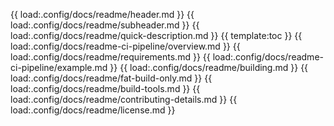 {{ load:.config/docs/readme/header.md }}
{{ load:.config/docs/readme/subheader.md }}
{{ load:.config/docs/readme/quick-description.md }}
{{ template:toc }}
{{ load:.config/docs/readme-ci-pipeline/overview.md }}
{{ load:.config/docs/readme/requirements.md }}
{{ load:.config/docs/readme-ci-pipeline/example.md }}
{{ load:.config/docs/readme/building.md }}
{{ load:.config/docs/readme/fat-build-only.md }}
{{ load:.config/docs/readme/build-tools.md }}
{{ load:.config/docs/readme/contributing-details.md }}
{{ load:.config/docs/readme/license.md }}
